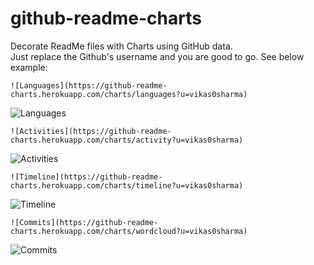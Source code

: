 # github-readme-charts

Decorate ReadMe files with Charts using GitHub data.
<br/>
Just replace the Github's username and you are good to go. See below example:  

```
![Languages](https://github-readme-charts.herokuapp.com/charts/languages?u=vikas0sharma)
```
![Languages](https://github-readme-charts.herokuapp.com/charts/languages?u=vikas0sharma)

```
![Activities](https://github-readme-charts.herokuapp.com/charts/activity?u=vikas0sharma)
```
![Activities](https://github-readme-charts.herokuapp.com/charts/activity?u=vikas0sharma)

```
![Timeline](https://github-readme-charts.herokuapp.com/charts/timeline?u=vikas0sharma)
```
![Timeline](https://github-readme-charts.herokuapp.com/charts/timeline?u=vikas0sharma)

```
![Commits](https://github-readme-charts.herokuapp.com/charts/wordcloud?u=vikas0sharma)
```
![Commits](https://github-readme-charts.herokuapp.com/charts/wordcloud?u=vikas0sharma)
